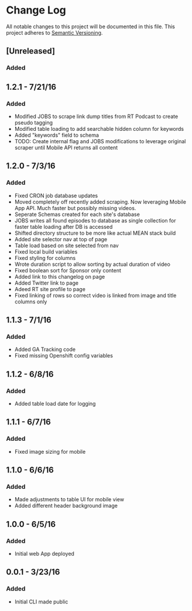 # Change Log
All notable changes to this project will be documented in this file.
This project adheres to [Semantic Versioning](http://semver.org/).

## [Unreleased]
### Added

## 1.2.1 - 7/21/16
### Added
- Modified JOBS to scrape link dump titles from RT Podcast to create pseudo tagging
- Modified table loading to add searchable hidden column for keywords
- Added "keywords" field to schema
- TODO: Create internal flag and JOBS modifications to leverage original scraper until Mobile API returns all content

## 1.2.0 - 7/3/16
### Added
- Fixed CRON job database updates
- Moved completely off recently added scraping. Now leveraging Mobile App API. Much faster but possibly missing videos.
- Seperate Schemas created for each site's database
- JOBS writes all found episodes to database as single collection for faster table loading after DB is accessed
- Shifted directory structure to be more like actual MEAN stack build 
- Added site selector nav at top of page
- Table load based on site selected from nav
- Fixed local build variables
- Fixed styling for columns
- Wrote duration script to allow sorting by actual duration of video
- Fixed boolean sort for Sponsor only content
- Added link to this changelog on page
- Added Twitter link to page
- Adeed RT site profile to page
- Fixed linking of rows so correct video is linked from image and title columns only

## 1.1.3 - 7/1/16
### Added
- Added GA Tracking code
- Fixed missing Openshift config variables

## 1.1.2 - 6/8/16
### Added
- Added table load date for logging

## 1.1.1 - 6/7/16
### Added
- Fixed image sizing for mobile

## 1.1.0 - 6/6/16
### Added
- Made adjustments to table UI for mobile view
- Added different header background image

## 1.0.0 - 6/5/16
### Added
- Initial web App deployed

## 0.0.1 - 3/23/16
### Added
- Initial CLI made public
